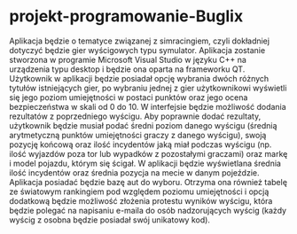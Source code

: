 # projekt-programowanie-Buglix   
Aplikacja będzie o tematyce związanej z simracingiem, czyli dokładniej dotyczyć będzie gier wyścigowych typu symulator. Aplikacja zostanie stworzona w programie Microsoft Visual Studio w języku C++ na urządzenia typu desktop i będzie ona oparta na frameworku QT. Użytkownik w aplikacji będzie posiadał opcję wybrania dwóch różnych tytułów istniejących gier, po wybraniu jednej z gier użytkownikowi wyświetli się jego poziom umiejętności w postaci punktów oraz jego ocena bezpieczeństwa w skali od 0 do 10. 
W interfejsie będzie możliwość dodania rezultatów z poprzedniego wyścigu. Aby poprawnie dodać rezultaty, użytkownik będzie musiał podać średni poziom danego wyścigu (średnią arytmetyczną punktów umiejętności graczy z danego wyścigu), swoją pozycję końcową oraz ilość incydentów jaką miał podczas wyścigu (np. ilość wyjazdów poza tor lub wypadków z pozostałymi graczami) oraz markę i model pojazdu, którym się ścigał.
W aplikacji będzie wyświetlana średnia ilość incydentów oraz średnia pozycja na mecie w danym pojeździe.
Aplikacja posiadać będzie bazę aut do wyboru. Otrzyma ona również tabelę ze światowym rankingiem pod względem poziomu umiejętności i opcją dodatkową będzie możliwość złożenia protestu wyników wyścigu, która będzie polegać na napisaniu e-maila do osób nadzorujących wyścig (każdy wyścig z osobna będzie posiadał swój unikatowy kod).

